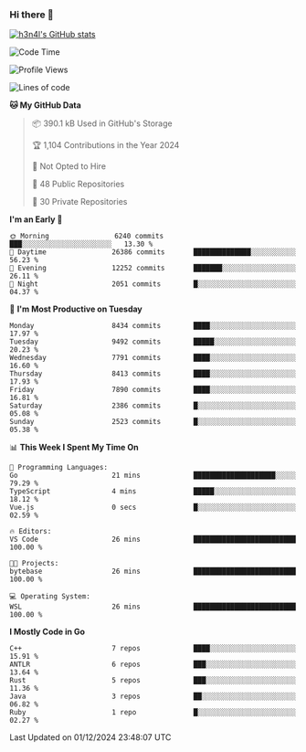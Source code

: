 ### Hi there 👋

[![h3n4l's GitHub stats](https://github-readme-stats.vercel.app/api?username=h3n4l&count_private=true&show_icons=true&theme=radical)](https://github.com/h3n4l/github-readme-stats)

<!--START_SECTION:waka-->
![Code Time](http://img.shields.io/badge/Code%20Time-2%2C014%20hrs%2036%20mins-blue)

![Profile Views](http://img.shields.io/badge/Profile%20Views-1-blue)

![Lines of code](https://img.shields.io/badge/From%20Hello%20World%20I%27ve%20Written-16.3%20million%20lines%20of%20code-blue)

**🐱 My GitHub Data** 

> 📦 390.1 kB Used in GitHub's Storage 
 > 
> 🏆 1,104 Contributions in the Year 2024
 > 
> 🚫 Not Opted to Hire
 > 
> 📜 48 Public Repositories 
 > 
> 🔑 30 Private Repositories 
 > 
**I'm an Early 🐤** 

```text
🌞 Morning                6240 commits        ███░░░░░░░░░░░░░░░░░░░░░░   13.30 % 
🌆 Daytime                26386 commits       ██████████████░░░░░░░░░░░   56.23 % 
🌃 Evening                12252 commits       ███████░░░░░░░░░░░░░░░░░░   26.11 % 
🌙 Night                  2051 commits        █░░░░░░░░░░░░░░░░░░░░░░░░   04.37 % 
```
📅 **I'm Most Productive on Tuesday** 

```text
Monday                   8434 commits        ████░░░░░░░░░░░░░░░░░░░░░   17.97 % 
Tuesday                  9492 commits        █████░░░░░░░░░░░░░░░░░░░░   20.23 % 
Wednesday                7791 commits        ████░░░░░░░░░░░░░░░░░░░░░   16.60 % 
Thursday                 8413 commits        ████░░░░░░░░░░░░░░░░░░░░░   17.93 % 
Friday                   7890 commits        ████░░░░░░░░░░░░░░░░░░░░░   16.81 % 
Saturday                 2386 commits        █░░░░░░░░░░░░░░░░░░░░░░░░   05.08 % 
Sunday                   2523 commits        █░░░░░░░░░░░░░░░░░░░░░░░░   05.38 % 
```


📊 **This Week I Spent My Time On** 

```text
💬 Programming Languages: 
Go                       21 mins             ████████████████████░░░░░   79.29 % 
TypeScript               4 mins              █████░░░░░░░░░░░░░░░░░░░░   18.12 % 
Vue.js                   0 secs              █░░░░░░░░░░░░░░░░░░░░░░░░   02.59 % 

🔥 Editors: 
VS Code                  26 mins             █████████████████████████   100.00 % 

🐱‍💻 Projects: 
bytebase                 26 mins             █████████████████████████   100.00 % 

💻 Operating System: 
WSL                      26 mins             █████████████████████████   100.00 % 
```

**I Mostly Code in Go** 

```text
C++                      7 repos             ████░░░░░░░░░░░░░░░░░░░░░   15.91 % 
ANTLR                    6 repos             ███░░░░░░░░░░░░░░░░░░░░░░   13.64 % 
Rust                     5 repos             ███░░░░░░░░░░░░░░░░░░░░░░   11.36 % 
Java                     3 repos             ██░░░░░░░░░░░░░░░░░░░░░░░   06.82 % 
Ruby                     1 repo              █░░░░░░░░░░░░░░░░░░░░░░░░   02.27 % 
```




 Last Updated on 01/12/2024 23:48:07 UTC
<!--END_SECTION:waka-->

